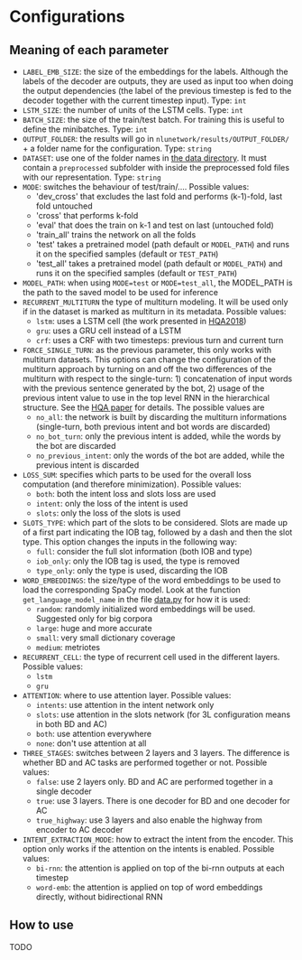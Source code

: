 # Configurations

## Meaning of each parameter

- `LABEL_EMB_SIZE`: the size of the embeddings for the labels. Although the labels of the decoder are outputs, they are used as input too when doing the output dependencies (the label of the previous timestep is fed to the decoder together with the current timestep input). Type: `int`
- `LSTM_SIZE`: the number of units of the LSTM cells. Type: `int`
- `BATCH_SIZE`: the size of the train/test batch. For training this is useful to define the minibatches. Type: `int`
- `OUTPUT_FOLDER`: the results will go in `nlunetwork/results/OUTPUT_FOLDER/` + a folder name for the configuration. Type: `string`
- `DATASET`: use one of the folder names in [the data directory](/data). It must contain a `preprocessed` subfolder with inside the preprocessed fold files with our representation. Type: `string`
- `MODE`: switches the behaviour of test/train/.... Possible values:
  - 'dev_cross' that excludes the last fold and performs (k-1)-fold, last fold untouched
  - 'cross' that performs k-fold
  - 'eval' that does the train on k-1 and test on last (untouched fold)
  - 'train_all' trains the network on all the folds
  - 'test' takes a pretrained model (path default or `MODEL_PATH`) and runs it on the specified samples (default or `TEST_PATH`)
  - 'test_all' takes a pretrained model (path default or `MODEL_PATH`) and runs it on the specified samples (default or `TEST_PATH`)
- `MODEL_PATH`: when using `MODE=test` or `MODE=test_all`, the MODEL_PATH is the path to the saved model to be used for inference
- `RECURRENT_MULTITURN` the type of multiturn modeling. It will be used only if in the dataset is marked as multiturn in its metadata. Possible values:
  - `lstm`: uses a LSTM cell (the work presented in [HQA2018](https://doi.org/10.1145/3184558.3191539))
  - `gru`: uses a GRU cell instead of a LSTM
  - `crf`: uses a CRF with two timesteps: previous turn and current turn
- `FORCE_SINGLE_TURN`: as the previous parameter, this only works with multiturn datasets. This options can change the configuration of the multiturn approach by turning on and off the two differences of the multiturn with respect to the single-turn: 1) concatenation of input words with the previous sentence generated by the bot, 2) usage of the previous intent value to use in the top level RNN in the hierarchical structure. See the [HQA paper](https://doi.org/10.1145/3184558.3191539) for details. The possible values are
  - `no_all`: the network is built by discarding the multiturn informations (single-turn, both previous intent and bot words are discarded)
  - `no_bot_turn`: only the previous intent is added, while the words by the bot are discarded
  - `no_previous_intent`: only the words of the bot are added, while the previous intent is discarded
- `LOSS_SUM`: specifies which parts to be used for the overall loss computation (and therefore minimization). Possible values:
  - `both`: both the intent loss and slots loss are used
  - `intent`: only the loss of the intent is used
  - `slots`: only the loss of the slots is used
- `SLOTS_TYPE`: which part of the slots to be considered. Slots are made up of a first part indicating the IOB tag, followed by a dash and then the slot type. This option changes the inputs in the following way:
  - `full`: consider the full slot information (both IOB and type)
  - `iob_only`: only the IOB tag is used, the type is removed
  - `type_only`: only the type is used, discarding the IOB
- `WORD_EMBEDDINGS`: the size/type of the word embeddings to be used to load the corresponding SpaCy model. Look at the function `get_language_model_name` in the file [data.py](/nlunetwork/data.py) for how it is used:
  - `random`: randomly initialized word embeddings will be used. Suggested only for big corpora
  - `large`: huge and more accurate
  - `small`: very small dictionary coverage
  - `medium`: metriotes
- `RECURRENT_CELL`: the type of recurrent cell used in the different layers. Possible values:
  - `lstm`
  - `gru`
- `ATTENTION`: where to use attention layer. Possible values:
  - `intents`: use attention in the intent network only
  - `slots`: use attention in the slots network (for 3L configuration means in both BD and AC)
  - `both`: use attention everywhere
  - `none`: don't use attention at all
- `THREE_STAGES`: switches between 2 layers and 3 layers. The difference is whether BD and AC tasks are performed together or not. Possible values:
  - `false`: use 2 layers only. BD and AC are performed together in a single decoder
  - `true`: use 3 layers. There is one decoder for BD and one decoder for AC
  - `true_highway`: use 3 layers and also enable the highway from encoder to AC decoder
- `INTENT_EXTRACTION_MODE`: how to extract the intent from the encoder. This option only works if the attention on the intents is enabled. Possible values:
  - `bi-rnn`: the attention is applied on top of the bi-rnn outputs at each timestep
  - `word-emb`: the attention is applied on top of word embeddings directly, without bidirectional RNN

## How to use

TODO
